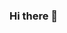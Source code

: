 ### Hi there 👋

<!--
**lun0r/lun0r** is a ✨ _special_ ✨ repository because its `README.md` (this file) appears on your GitHub profile.


- 🔭 I’m currently working as a student
- 🌱 I’m currently learning C#e
- 👯 I’m looking to collaborate with Obelisk.
- 🤔 I’m looking for help with -.
- 💬 Ask me about a  nything! 
- 📫 How to reach me: 0484623997
- 😄 Pronouns: oOeee
- ⚡ Fun fact: ... testje testje2 ee
-->
